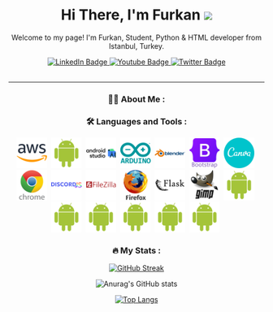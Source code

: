 <div align="center">
  <h1>
  Hi There, I'm Furkan
  <img src="https://media.giphy.com/media/hvRJCLFzcasrR4ia7z/giphy.gif" width="30px"/>
  </h1>
  
  Welcome to my page!
  I'm Furkan, Student, Python & HTML developer from Istanbul, Turkey.

  <div id="badges">
    <a href="https://github.com/yfrkn">
      <img src="https://img.shields.io/badge/LinkedIn-blue?style=for-the-badge&logo=linkedin&logoColor=white" alt="LinkedIn Badge"/>
    </a>
    <a href="https://www.youtube.com/channel/UCkbRXO_iWmgThZJPRt70D1g">
      <img src="https://img.shields.io/badge/YouTube-red?style=for-the-badge&logo=youtube&logoColor=white" alt="Youtube Badge"/>
    </a>
    <a href="https://twitter.com/yfrknk">
      <img src="https://img.shields.io/badge/Twitter-blue?style=for-the-badge&logo=twitter&logoColor=white" alt="Twitter Badge"/>
    </a>
  </div>
  
  <img src="https://komarev.com/ghpvc/?username=yfrkn&style=flat-square&color=blue" alt=""/>
  
  <hr>


### :technologist: About Me :
  
### :hammer_and_wrench: Languages and Tools :
<div>
  <img src="https://github.com/devicons/devicon/blob/master/icons/amazonwebservices/amazonwebservices-original-wordmark.svg" title="A" alt="A" width="60" height="60"/>&nbsp;
  <img src="https://github.com/devicons/devicon/blob/master/icons/android/android-original.svg" title="A" alt="A" width="60" height="60"/>&nbsp;
  <img src="https://github.com/devicons/devicon/blob/master/icons/androidstudio/androidstudio-original-wordmark.svg" title="A" alt="A" width="60" height="60"/>&nbsp;
  <img src="https://github.com/devicons/devicon/blob/master/icons/arduino/arduino-original-wordmark.svg" title="A" alt="A" width="60" height="60"/>&nbsp;
  <img src="https://github.com/devicons/devicon/blob/master/icons/blender/blender-original-wordmark.svg" title="A" alt="A" width="60" height="60"/>&nbsp;
  <img src="https://github.com/devicons/devicon/blob/master/icons/bootstrap/bootstrap-original-wordmark.svg" title="A" alt="A" width="60" height="60"/>&nbsp;
  <img src="https://github.com/devicons/devicon/blob/master/icons/canva/canva-original.svg" title="A" alt="A" width="60" height="60"/>&nbsp;
  <img src="https://github.com/devicons/devicon/blob/master/icons/chrome/chrome-original-wordmark.svg" title="A" alt="A" width="60" height="60"/>&nbsp;
  <img src="https://github.com/devicons/devicon/blob/master/icons/discordjs/discordjs-original-wordmark.svg" title="A" alt="A" width="60" height="60"/>&nbsp;
  <img src="https://github.com/devicons/devicon/blob/master/icons/filezilla/filezilla-plain-wordmark.svg" title="A" alt="A" width="60" height="60"/>&nbsp;
  <img src="https://github.com/devicons/devicon/blob/master/icons/firefox/firefox-original-wordmark.svg" title="A" alt="A" width="60" height="60"/>&nbsp;
  <img src="https://github.com/devicons/devicon/blob/master/icons/flask/flask-original-wordmark.svg" title="A" alt="A" width="60" height="60"/>&nbsp;
  <img src="https://github.com/devicons/devicon/blob/master/icons/gimp/gimp-original-wordmark.svg" title="A" alt="A" width="60" height="60"/>&nbsp;
  <img src="https://github.com/devicons/devicon/blob/master/icons/android/android-original.svg" title="A" alt="A" width="60" height="60"/>&nbsp;
  <img src="https://github.com/devicons/devicon/blob/master/icons/android/android-original.svg" title="A" alt="A" width="60" height="60"/>&nbsp;
  <img src="https://github.com/devicons/devicon/blob/master/icons/android/android-original.svg" title="A" alt="A" width="60" height="60"/>&nbsp;
  <img src="https://github.com/devicons/devicon/blob/master/icons/android/android-original.svg" title="A" alt="A" width="60" height="60"/>&nbsp;
  <img src="https://github.com/devicons/devicon/blob/master/icons/android/android-original.svg" title="A" alt="A" width="60" height="60"/>&nbsp;
  <img src="https://github.com/devicons/devicon/blob/master/icons/android/android-original.svg" title="A" alt="A" width="60" height="60"/>&nbsp;
  
</div>
  
### :fire: My Stats :

[![GitHub Streak](http://github-readme-streak-stats.herokuapp.com?user=yfrkn&theme=dark)](https://git.io/streak-stats)
  
![Anurag's GitHub stats](https://github-readme-stats.vercel.app/api?username=yfrkn&show_icons=true&theme=codeSTACKr)

[![Top Langs](https://github-readme-stats.vercel.app/api/top-langs/?username=yfrkn&layout=compact&theme=codeSTACKr)](https://github.com/anuraghazra/github-readme-stats)

</div>
  

